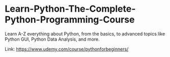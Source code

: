 # Learn-Python-The-Complete-Python-Programming-Course
Learn A-Z everything about Python, from the basics, to advanced topics like Python GUI, Python Data Analysis, and more.

Link: https://www.udemy.com/course/pythonforbeginners/
